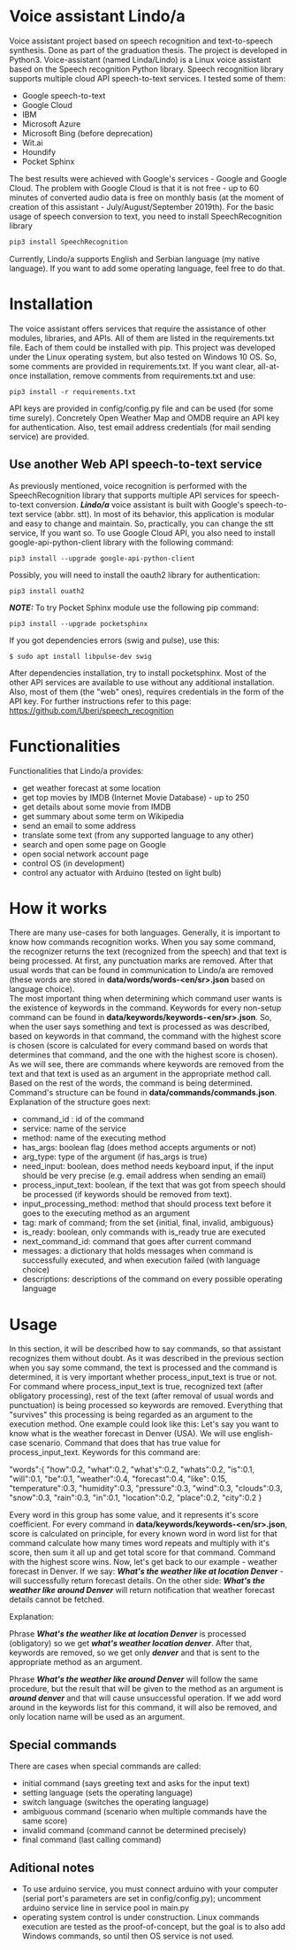 # Voice assistant Lindo/a
Voice assistant project based on speech recognition and text-to-speech synthesis. Done as part of the graduation thesis. The project is developed in Python3. Voice-assistant (named Linda/Lindo) is a Linux voice assistant based on the Speech recognition Python library. Speech recognition library supports multiple cloud API speech-to-text services. I tested some of them:

- Google speech-to-text
- Google Cloud
- IBM 
- Microsoft Azure
- Microsoft Bing (before deprecation)
- Wit.ai
- Houndify
- Pocket Sphinx

The best results were achieved with Google's services - Google and Google Cloud. The problem with Google Cloud is that it is not free - up to 60 minutes of converted audio data is free on monthly basis (at the moment of creation of this assistant - July/August/September 2019th).
For the basic usage of speech conversion to text, you need to install SpeechRecognition library
```sh
pip3 install SpeechRecognition
```
Currently, Lindo/a  supports English and Serbian language (my native language). If you want to add some operating language, feel free to do that.

# Installation
The voice assistant offers services that require the assistance of other modules, libraries, and APIs. All of them are listed in the requirements.txt file. Each of them could be installed with pip. This project was developed under the Linux operating system, but also tested on Windows 10 OS. So, some comments are provided in requirements.txt. If you want clear, all-at-once installation, remove comments from requirements.txt and use: 
```
pip3 install -r requirements.txt
```

API keys are provided in config/config.py file and can be used (for some time surely). Concretely Open Weather Map and OMDB require an API key for authentication. Also, test email address credentials (for mail sending service) are provided.

## Use another Web API speech-to-text service


As previously mentioned, voice recognition is performed with the SpeechRecognition library that supports multiple API services for speech-to-text conversion. ***Lindo/a*** voice assistant is built with Google's speech-to-text service (abbr. stt). In most of its behavior, this application is modular and easy to change and maintain. So, practically, you can change the stt service, If you want so. To use Google Cloud API, you also need to install google-api-python-client library with the following command:
```
pip3 install --upgrade google-api-python-client
```  
Possibly, you will need to install the oauth2 library for authentication:
```
pip3 install ouath2
```

***NOTE:*** To try Pocket Sphinx module use the following pip command:  
```
pip3 install --upgrade pocketsphinx
```
If you got dependencies errors (swig and pulse), use this:
```
$ sudo apt install libpulse-dev swig
```

After dependencies installation, try to install pocketsphinx. Most of the other API services are available to use without any additional installation. Also, most of them (the "web" ones), requires credentials in the form of the API key. For further instructions refer to this page: <https://github.com/Uberi/speech_recognition>

# Functionalities

Functionalities that Lindo/a provides:
- get weather forecast at some location
- get top movies by IMDB (Internet Movie Database) - up to 250
- get details about some movie from IMDB
- get summary about some term on Wikipedia
- send an email to some address
- translate some text (from any supported language to any other)
- search and open some page on Google
- open social network account page
- control OS (in development)
- control any actuator with Arduino (tested on light bulb)


# How it works 

There are many use-cases for both languages. Generally, it is important to know how commands recognition works.  When you say some command, the recognizer returns the text (recognized from the speech) and that text is being processed. At first, any punctuation marks are removed. After that usual words that can be found in communication to Lindo/a are removed (these words are stored in __data/words/words-<en/sr>.json__ based on language choice).  
The most important thing when determining which command user wants is the existence of keywords in the command. Keywords for every non-setup command can be found in __data/keywords/keywords-<en/sr>.json__. So, when the user says something and text is processed as was described, based on keywords in that command, the command with the highest score is chosen (score is calculated for every command based on words that determines that command, and the one with the highest score is chosen). As we will see, there are commands where keywords are removed from the text and that text is used as an argument in the appropriate method call.
Based on the rest of the words, the command is being determined. Command's structure can be found in __data/commands/commands.json__. Explanation of the structure goes next:
- command_id : id of the command
- service: name of the service
- method: name of the executing method
- has_args: boolean flag (does method accepts arguments or not)
- arg_type: type of the argument (if has_args is true)
- need_input: boolean, does method needs keyboard input, if the input should be very precise (e.g. email address when sending an email)
- process_input_text: boolean, if the text that was got from speech should be processed (if keywords should be removed from text).
- input_processing_method: method that should process text before it goes to the executing method as an argument
- tag: mark of command; from the set {initial, final, invalid, ambiguous}
- is_ready: boolean, only commands with is_ready true are executed
- next_command_id: command that goes after current command
- messages: a dictionary that holds messages when command is successfully executed, and when execution failed (with language choice)
- descriptions: descriptions of the command on every possible operating language

# Usage
In this section, it will be described how to say commands, so that assistant recognizes them without doubt. 
As it was described in the previous section when you say some command, the text is processed and the command is determined, it is very important whether   process_input_text is true or not.  For command where process_input_text is true, recognized text (after obligatory processing), rest of the text (after removal of usual words and punctuation) is being processed so keywords are removed.  Everything that "survives" this processing is being regarded as an argument to the execution method. 
One example could look like this:
Let's say you want to know what is the weather forecast in Denver (USA).  We will use english-case scenario. Command that does that has true value for process_input_text. Keywords for this command are:  

"words":{
   "how":0.2,
   "what":0.2,
   "what's":0.2,
   "whats":0.2,
   "is":0.1,
   "will":0.1,
   "be":0.1,
   "weather":0.4,
   "forecast":0.4,
   "like": 0.15,
   "temperature":0.3,
   "humidity":0.3,
   "pressure":0.3,
   "wind":0.3,
   "clouds":0.3,
   "snow":0.3,
   "rain":0.3,
   "in":0.1,
   "location":0.2,
   "place":0.2,
   "city":0.2
}  

Every word in this group has some value, and it represents it's score coefficient. For every command in __data/keywords/keywords-<en/sr>.json__, score is calculated on principle, for every known word in word list for that command calculate how many times word repeats and multiply with it's score, then sum it all up and get total score for that command. Command with the highest score wins. Now, let's get back to our example - weather forecast in Denver. 
If we say: ***What's the weather like at location Denver*** - will successfully return forecast details.
On the other side: ***What's the weather like around Denver*** will return notification that weather forecast details cannot be fetched.  

Explanation:  

Phrase ***What's the weather like at location Denver*** is processed (obligatory) so we get ***what's weather location denver***. After that,  keywords are removed, so we get only ***denver*** and that is sent to the appropriate method as an argument.  

Phrase ***What's the weather like around Denver*** will follow the same procedure, but the result that will be given to the method as an argument is ***around denver*** and that will cause unsuccessful operation. If we add word around in the keywords list for this command, it will also be removed, and only location name will be used as an argument.

## Special commands

There are cases when special commands are called:
- initial command (says greeting text and asks for the input text)
- setting language (sets the operating language)
- switch language (switches the operating language)
- ambiguous command (scenario when multiple commands have the same score)
- invalid command (command cannot be determined precisely)
- final command (last calling command)

## Aditional notes

- To use arduino service, you must connect arduino with your computer (serial port's parameters are set in config/config.py); uncomment arduino service line in service pool in main.py
- operating system control is under construction. Linux commands execution are tested as the proof-of-concept, but the goal is to also add Windows commands, so until then OS service is not used.
